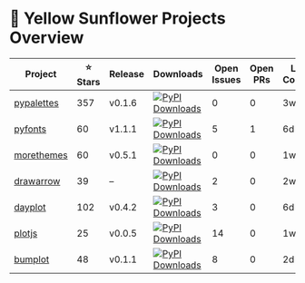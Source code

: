 # 🌻 Yellow Sunflower Projects Overview

| Project | ⭐ Stars | Release | Downloads | Open Issues | Open PRs | Last Commit |
|---------|---------|---------|-----------|-------------|----------|-------------|
| [pypalettes](https://github.com/y-sunflower/pypalettes) | 357 | v0.1.6 | [![PyPI Downloads](https://static.pepy.tech/personalized-badge/pypalettes?period=total&units=INTERNATIONAL_SYSTEM&left_color=BLACK&right_color=GREEN&left_text=downloads)](https://pepy.tech/projects/pypalettes) | 0 | 0 | 3w ago |
| [pyfonts](https://github.com/y-sunflower/pyfonts) | 60 | v1.1.1 | [![PyPI Downloads](https://static.pepy.tech/personalized-badge/pyfonts?period=total&units=INTERNATIONAL_SYSTEM&left_color=BLACK&right_color=GREEN&left_text=downloads)](https://pepy.tech/projects/pyfonts) | 5 | 1 | 6d ago |
| [morethemes](https://github.com/y-sunflower/morethemes) | 60 | v0.5.1 | [![PyPI Downloads](https://static.pepy.tech/personalized-badge/morethemes?period=total&units=INTERNATIONAL_SYSTEM&left_color=BLACK&right_color=GREEN&left_text=downloads)](https://pepy.tech/projects/morethemes) | 0 | 0 | 1w ago |
| [drawarrow](https://github.com/y-sunflower/drawarrow) | 39 | – | [![PyPI Downloads](https://static.pepy.tech/personalized-badge/drawarrow?period=total&units=INTERNATIONAL_SYSTEM&left_color=BLACK&right_color=GREEN&left_text=downloads)](https://pepy.tech/projects/drawarrow) | 2 | 0 | 2w ago |
| [dayplot](https://github.com/y-sunflower/dayplot) | 102 | v0.4.2 | [![PyPI Downloads](https://static.pepy.tech/personalized-badge/dayplot?period=total&units=INTERNATIONAL_SYSTEM&left_color=BLACK&right_color=GREEN&left_text=downloads)](https://pepy.tech/projects/dayplot) | 3 | 0 | 6d ago |
| [plotjs](https://github.com/y-sunflower/plotjs) | 25 | v0.0.5 | [![PyPI Downloads](https://static.pepy.tech/personalized-badge/plotjs?period=total&units=INTERNATIONAL_SYSTEM&left_color=BLACK&right_color=GREEN&left_text=downloads)](https://pepy.tech/projects/plotjs) | 14 | 0 | 1w ago |
| [bumplot](https://github.com/y-sunflower/bumplot) | 48 | v0.1.1 | [![PyPI Downloads](https://static.pepy.tech/personalized-badge/bumplot?period=total&units=INTERNATIONAL_SYSTEM&left_color=BLACK&right_color=GREEN&left_text=downloads)](https://pepy.tech/projects/bumplot) | 8 | 0 | 2d ago |